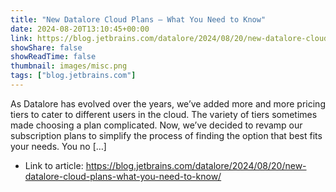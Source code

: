 ```yaml
---
title: "New Datalore Cloud Plans – What You Need to Know"
date: 2024-08-20T13:10:45+00:00
link: https://blog.jetbrains.com/datalore/2024/08/20/new-datalore-cloud-plans-what-you-need-to-know/
showShare: false
showReadTime: false
thumbnail: images/misc.png
tags: ["blog.jetbrains.com"]
---
```

As Datalore has evolved over the years, we’ve added more and more pricing tiers to cater to different users in the cloud. The variety of tiers sometimes made choosing a plan complicated. Now, we’ve decided to revamp our subscription plans to simplify the process of finding the option that best fits your needs. You no […]

- Link to article: https://blog.jetbrains.com/datalore/2024/08/20/new-datalore-cloud-plans-what-you-need-to-know/